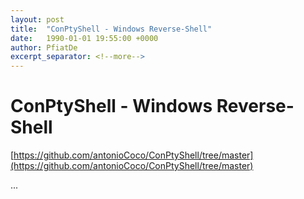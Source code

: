 ```yaml
---
layout: post
title:  "ConPtyShell - Windows Reverse-Shell"
date:   1990-01-01 19:55:00 +0000
author: PfiatDe
excerpt_separator: <!--more-->
---
```


# ConPtyShell - Windows Reverse-Shell
[https://github.com/antonioCoco/ConPtyShell/tree/master](https://github.com/antonioCoco/ConPtyShell/tree/master)

...
<!--more-->

